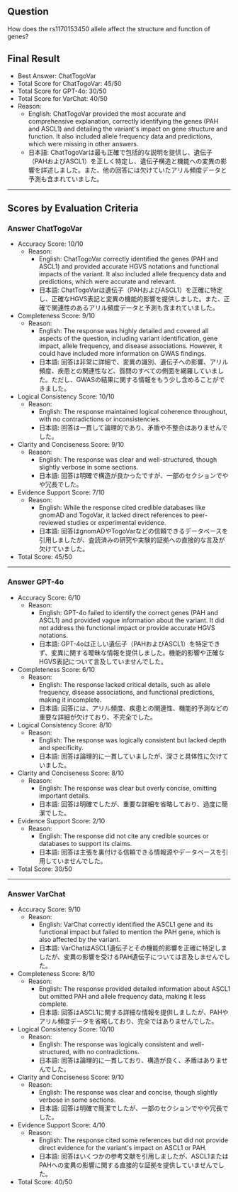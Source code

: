 ## Question

How does the rs1170153450 allele affect the structure and function of genes?

## Final Result

- Best Answer: ChatTogoVar
- Total Score for ChatTogoVar: 45/50
- Total Score for GPT-4o: 30/50
- Total Score for VarChat: 40/50
- Reason:
  - English: ChatTogoVar provided the most accurate and comprehensive explanation, correctly identifying the genes (PAH and ASCL1) and detailing the variant's impact on gene structure and function. It also included allele frequency data and predictions, which were missing in other answers.
  - 日本語: ChatTogoVarは最も正確で包括的な説明を提供し、遺伝子（PAHおよびASCL1）を正しく特定し、遺伝子構造と機能への変異の影響を詳述しました。また、他の回答には欠けていたアリル頻度データと予測も含まれていました。

---

## Scores by Evaluation Criteria

### Answer ChatTogoVar
- Accuracy Score: 10/10
  - Reason: 
    - English: ChatTogoVar correctly identified the genes (PAH and ASCL1) and provided accurate HGVS notations and functional impacts of the variant. It also included allele frequency data and predictions, which were accurate and relevant.
    - 日本語: ChatTogoVarは遺伝子（PAHおよびASCL1）を正確に特定し、正確なHGVS表記と変異の機能的影響を提供しました。また、正確で関連性のあるアリル頻度データと予測も含まれていました。
- Completeness Score: 9/10
  - Reason: 
    - English: The response was highly detailed and covered all aspects of the question, including variant identification, gene impact, allele frequency, and disease associations. However, it could have included more information on GWAS findings.
    - 日本語: 回答は非常に詳細で、変異の識別、遺伝子への影響、アリル頻度、疾患との関連性など、質問のすべての側面を網羅していました。ただし、GWASの結果に関する情報をもう少し含めることができました。
- Logical Consistency Score: 10/10
  - Reason: 
    - English: The response maintained logical coherence throughout, with no contradictions or inconsistencies.
    - 日本語: 回答は一貫して論理的であり、矛盾や不整合はありませんでした。
- Clarity and Conciseness Score: 9/10
  - Reason: 
    - English: The response was clear and well-structured, though slightly verbose in some sections.
    - 日本語: 回答は明確で構造が良かったですが、一部のセクションでやや冗長でした。
- Evidence Support Score: 7/10
  - Reason: 
    - English: While the response cited credible databases like gnomAD and TogoVar, it lacked direct references to peer-reviewed studies or experimental evidence.
    - 日本語: 回答はgnomADやTogoVarなどの信頼できるデータベースを引用しましたが、査読済みの研究や実験的証拠への直接的な言及が欠けていました。
- Total Score: 45/50

---

### Answer GPT-4o
- Accuracy Score: 6/10
  - Reason: 
    - English: GPT-4o failed to identify the correct genes (PAH and ASCL1) and provided vague information about the variant. It did not address the functional impact or provide accurate HGVS notations.
    - 日本語: GPT-4oは正しい遺伝子（PAHおよびASCL1）を特定できず、変異に関する曖昧な情報を提供しました。機能的影響や正確なHGVS表記について言及していませんでした。
- Completeness Score: 6/10
  - Reason: 
    - English: The response lacked critical details, such as allele frequency, disease associations, and functional predictions, making it incomplete.
    - 日本語: 回答には、アリル頻度、疾患との関連性、機能的予測などの重要な詳細が欠けており、不完全でした。
- Logical Consistency Score: 8/10
  - Reason: 
    - English: The response was logically consistent but lacked depth and specificity.
    - 日本語: 回答は論理的に一貫していましたが、深さと具体性に欠けていました。
- Clarity and Conciseness Score: 8/10
  - Reason: 
    - English: The response was clear but overly concise, omitting important details.
    - 日本語: 回答は明確でしたが、重要な詳細を省略しており、過度に簡潔でした。
- Evidence Support Score: 2/10
  - Reason: 
    - English: The response did not cite any credible sources or databases to support its claims.
    - 日本語: 回答は主張を裏付ける信頼できる情報源やデータベースを引用していませんでした。
- Total Score: 30/50

---

### Answer VarChat
- Accuracy Score: 9/10
  - Reason: 
    - English: VarChat correctly identified the ASCL1 gene and its functional impact but failed to mention the PAH gene, which is also affected by the variant.
    - 日本語: VarChatはASCL1遺伝子とその機能的影響を正確に特定しましたが、変異の影響を受けるPAH遺伝子については言及しませんでした。
- Completeness Score: 8/10
  - Reason: 
    - English: The response provided detailed information about ASCL1 but omitted PAH and allele frequency data, making it less complete.
    - 日本語: 回答はASCL1に関する詳細な情報を提供しましたが、PAHやアリル頻度データを省略しており、完全ではありませんでした。
- Logical Consistency Score: 10/10
  - Reason: 
    - English: The response was logically consistent and well-structured, with no contradictions.
    - 日本語: 回答は論理的に一貫しており、構造が良く、矛盾はありませんでした。
- Clarity and Conciseness Score: 9/10
  - Reason: 
    - English: The response was clear and concise, though slightly verbose in some sections.
    - 日本語: 回答は明確で簡潔でしたが、一部のセクションでやや冗長でした。
- Evidence Support Score: 4/10
  - Reason: 
    - English: The response cited some references but did not provide direct evidence for the variant's impact on ASCL1 or PAH.
    - 日本語: 回答はいくつかの参考文献を引用しましたが、ASCL1またはPAHへの変異の影響に関する直接的な証拠を提供していませんでした。
- Total Score: 40/50